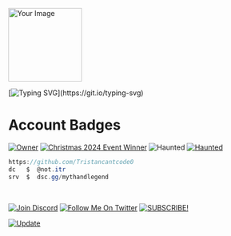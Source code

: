 <p align="left">
  <img src="https://i.ibb.co/TcZGXjH/your-image-name.png" width="147" alt="Your Image" />
</p>

[![Typing SVG](https://readme-typing-svg.herokuapp.com?font=Roboto+Mono&lines=Itr+%7C+Was+%7C+Here!)](https://git.io/typing-svg)




# Account Badges
[![Owner](https://img.shields.io/badge/Owner-gold?style=flat&logo=crown&logoColor=white)](https://guns.lol/itr)
[![Christmas 2024 Event Winner](https://img.shields.io/badge/Christmas%202024%20Event%20Winner-lightblue?style=flat&color=lightblue)](https://sites.google.com/view/tg-winterfest)
![Haunted](https://img.shields.io/badge/Haunted-FF7518?style=flat-square&logo=%F0%9F%91%BB)
[![Haunted](https://img.shields.io/badge/Haunted-FF7518?style=flat&logo=%F0%9F%91%BB)](https://discord.gg/)

```csharp
https://github.com/Tristancantcode0
dc   $  @not.itr
srv  $  dsc.gg/mythandlegend
```
&zwnj; 
&zwnj; 
<!---
$ --- SOON - exertus mox ... in novissimo die hujus mensis
$ --- SOON - tamen facillimum, omnium durissimum.
$ --- SOON
$ --- SOON
$ --- SOON
$ --- SOON
$ --- SOON
--->

[![Join Discord](https://img.shields.io/badge/Join_Discord-7289DA?style=for-the-badge&logo=discord&logoColor=white)](https://dsc.gg/-jbm)
[![Follow Me On Twitter](https://img.shields.io/badge/Follow_Me_On_Twitter-1DA1F2?style=for-the-badge&logo=twitter&logoColor=white)](https://x.com/trisfr_)
[![SUBSCRIBE!](https://img.shields.io/badge/SUBSCRIBE!-FF0000?style=for-the-badge&logo=youtube&logoColor=white)](https://www.youtube.com/@not_itr)














[![Update](https://img.shields.io/badge/Update-Click%20Here-brightgreen)](https://www.tickcounter.com/countdown/6021129/update)


